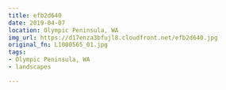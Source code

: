```yaml
---
title: efb2d640
date: 2019-04-07
location: Olympic Peninsula, WA
img_url: https://d17enza3bfujl8.cloudfront.net/efb2d640.jpg
original_fn: L1000565_01.jpg
tags:
- Olympic Peninsula, WA
- landscapes

---
```


